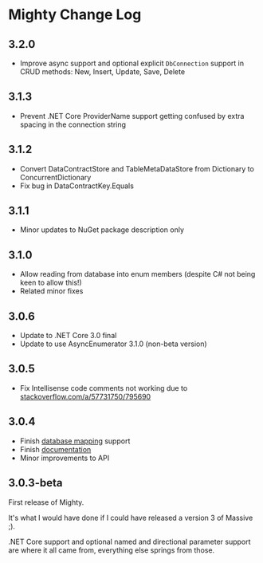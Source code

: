 # Mighty Change Log

## 3.2.0

 - Improve async support and optional explicit `DbConnection` support in CRUD methods: New, Insert, Update, Save, Delete

## 3.1.3

 - Prevent .NET Core ProviderName support getting confused by extra spacing in the connection string

## 3.1.2

- Convert DataContractStore and TableMetaDataStore from Dictionary to ConcurrentDictionary
- Fix bug in DataContractKey.Equals

## 3.1.1

- Minor updates to NuGet package description only

## 3.1.0

- Allow reading from database into enum members (despite C# not being keen to allow this!)
- Related minor fixes

## 3.0.6

- Update to .NET Core 3.0 final
- Update to use AsyncEnumerator 3.1.0 (non-beta version)

## 3.0.5

 - Fix Intellisense code comments not working due to [stackoverflow.com/a/57731750/795690](https://stackoverflow.com/a/57731750/795690)

## 3.0.4

- Finish [database mapping](https://mightyorm.github.io/Mighty/docs/database-mapping.html) support
- Finish [documentation](https://mightyorm.github.io/Mighty/)
- Minor improvements to API

## 3.0.3-beta

First release of Mighty.

It's what I would have done if I could have released a version 3 of Massive ;).

.NET Core support and optional named and directional parameter support are where it all came from, everything else springs from those.
